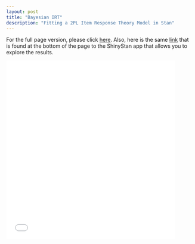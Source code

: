 ```yaml
---
layout: post
title: "Bayesian IRT"
description: "Fitting a 2PL Item Response Theory Model in Stan"
---
```


For the full page version, please click [here](/assets/projects/BayesianIRT/BayesianIRT.html). Also, here is the same [link](https://rfarouni.shinyapps.io/BayesianIRT/) that is found at the bottom of the page to the ShinyStan app that allows you to explore the results.

<div style='position: relative; width: 100%; height: 0px; padding-bottom: 95%;'>
<iframe style='position: absolute; left: 0px; top: 0px; width: 90%; height: 100%'
        frameborder="0" 
       src="/assets/projects/BayesianIRT/BayesianIRT.html"></iframe>
</div>








